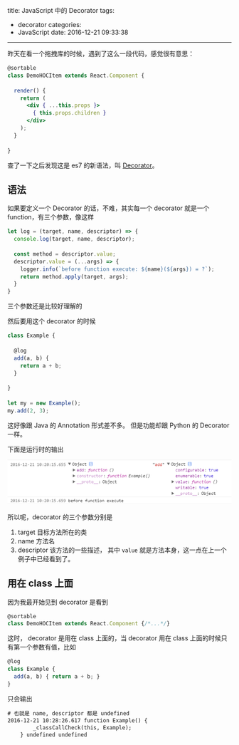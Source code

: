 title: JavaScript 中的 Decorator
tags:
  - decorator
categories:
  - JavaScript
date: 2016-12-21 09:33:38
---

昨天在看一个拖拽库的时候，遇到了这么一段代码，感觉很有意思：
```jsx
@sortable
class DemoHOCItem extends React.Component {

  render() {
    return (
      <div { ...this.props }>
        { this.props.children }
      </div>
    );
  }
  
}
```

查了一下之后发现这是 es7 的新语法，叫 [Decorator](https://github.com/wycats/javascript-decorators)。

## 语法

如果要定义一个 Decorator 的话，不难，其实每一个 decorator 就是一个 function，有三个参数，像这样

```js
let log = (target, name, descriptor) => {
  console.log(target, name, descriptor);

  const method = descriptor.value;
  descriptor.value = (...args) => {
    logger.info(`before function execute: ${name}(${args}) = ?`);
    return method.apply(target, args);
  }
}
```

三个参数还是比较好理解的

然后要用这个 decorator 的时候

```js
class Example {

  @log
  add(a, b) {
    return a + b;
  }
   
}

let my = new Example();
my.add(2, 3);
```

这好像跟 Java 的 Annotation 形式差不多。 但是功能却跟 Python 的 Decorator 一样。

下面是运行时的输出

![正常](../images/decorator-1.png)

所以呢，decorator 的三个参数分别是
1. target 目标方法所在的类
2. name 方法名
3. descriptor 该方法的一些描述， 其中 `value` 就是方法本身，这一点在上一个例子中已经看到了。

## 用在 class 上面

因为我最开始见到 decorator 是看到

```jsx
@sortable
class DemoHOCItem extends React.Component {/*...*/}
```

这时， decorator 是用在 class 上面的，当 decorator 用在 class 上面的时候只有第一个参数有值，比如

```js
@log
class Example {
  add(a, b) { return a + b; }
}
```
只会输出

```shell
# 也就是 name, descriptor 都是 undefined
2016-12-21 10:28:26.617 function Example() {
        _classCallCheck(this, Example);
    } undefined undefined
```